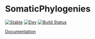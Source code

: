 # SomaticPhylogenies

[![Stable](https://img.shields.io/badge/docs-stable-blue.svg)](https://mg-dkfz.github.io/SomaticPhylogenies.jl/stable/)
[![Dev](https://img.shields.io/badge/docs-dev-blue.svg)](https://mg-dkfz.github.io/SomaticPhylogenies.jl/dev/)
[![Build Status](https://github.com/mg-dkfz/SomaticPhylogenies.jl/actions/workflows/CI.yml/badge.svg?branch=main)](https://github.com/mg-dkfz/SomaticPhylogenies.jl/actions/workflows/CI.yml?query=branch%3Amain)

[Documentation](@github.com/MG-dkfz/SomaticPhylogenies.jl)
